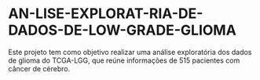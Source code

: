 # AN-LISE-EXPLORAT-RIA-DE-DADOS-DE-LOW-GRADE-GLIOMA
Este projeto tem como objetivo realizar uma análise exploratória dos dados de glioma do TCGA-LGG, que reúne informações de 515 pacientes com câncer de cérebro. 
